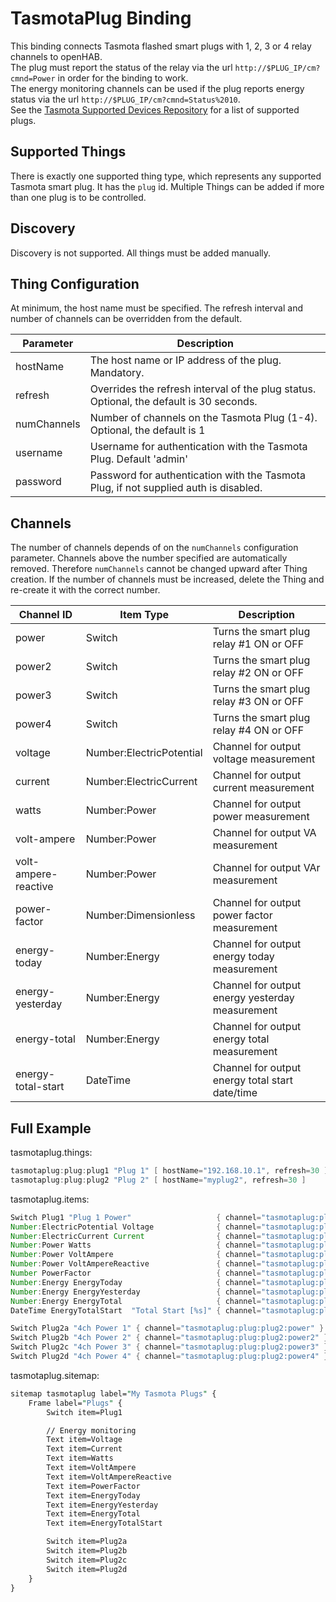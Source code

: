 # TasmotaPlug Binding

This binding connects Tasmota flashed smart plugs with 1, 2, 3 or 4 relay channels to openHAB.  
The plug must report the status of the relay via the url `http://$PLUG_IP/cm?cmnd=Power` in order for the binding to work.  
The energy monitoring channels can be used if the plug reports energy status via the url `http://$PLUG_IP/cm?cmnd=Status%2010`.  
See the [Tasmota Supported Devices Repository](https://templates.blakadder.com/plug.html) for a list of supported plugs.

## Supported Things

There is exactly one supported thing type, which represents any supported Tasmota smart plug.
It has the `plug` id.
Multiple Things can be added if more than one plug is to be controlled.

## Discovery

Discovery is not supported. All things must be added manually.

## Thing Configuration

At minimum, the host name must be specified.
The refresh interval and number of channels can be overridden from the default.

| Parameter   | Description                                                                             |
|-------------|-----------------------------------------------------------------------------------------|
| hostName    | The host name or IP address of the plug. Mandatory.                                     |
| refresh     | Overrides the refresh interval of the plug status. Optional, the default is 30 seconds. |
| numChannels | Number of channels on the Tasmota Plug (1-4). Optional, the default is 1                |
| username    | Username for authentication with the Tasmota Plug. Default 'admin'                      |
| password    | Password for authentication with the Tasmota Plug, if not supplied auth is disabled.    |

## Channels

The number of channels depends of on the `numChannels` configuration parameter.
Channels above the number specified are automatically removed.
Therefore `numChannels` cannot be changed upward after Thing creation.
If the number of channels must be increased, delete the Thing and re-create it with the correct number.

| Channel ID           | Item Type                | Description                                     |
|----------------------|--------------------------|-------------------------------------------------|
| power                | Switch                   | Turns the smart plug relay #1 ON or OFF         |
| power2               | Switch                   | Turns the smart plug relay #2 ON or OFF         |
| power3               | Switch                   | Turns the smart plug relay #3 ON or OFF         |
| power4               | Switch                   | Turns the smart plug relay #4 ON or OFF         |
| voltage              | Number:ElectricPotential | Channel for output voltage measurement          |
| current              | Number:ElectricCurrent   | Channel for output current measurement          |
| watts                | Number:Power             | Channel for output power measurement            |
| volt-ampere          | Number:Power             | Channel for output VA measurement               |
| volt-ampere-reactive | Number:Power             | Channel for output VAr measurement              |
| power-factor         | Number:Dimensionless     | Channel for output power factor measurement     |
| energy-today         | Number:Energy            | Channel for output energy today measurement     |
| energy-yesterday     | Number:Energy            | Channel for output energy yesterday measurement |
| energy-total         | Number:Energy            | Channel for output energy total measurement     |
| energy-total-start   | DateTime                 | Channel for output energy total start date/time |

## Full Example

tasmotaplug.things:

```java
tasmotaplug:plug:plug1 "Plug 1" [ hostName="192.168.10.1", refresh=30 ]
tasmotaplug:plug:plug2 "Plug 2" [ hostName="myplug2", refresh=30 ]
```

tasmotaplug.items:

```java
Switch Plug1 "Plug 1 Power"                   { channel="tasmotaplug:plug:plug1:power" }
Number:ElectricPotential Voltage              { channel="tasmotaplug:plug:plug1:voltage" }
Number:ElectricCurrent Current                { channel="tasmotaplug:plug:plug1:current" }
Number:Power Watts                            { channel="tasmotaplug:plug:plug1:watts" }
Number:Power VoltAmpere                       { channel="tasmotaplug:plug:plug1:volt-ampere" }
Number:Power VoltAmpereReactive               { channel="tasmotaplug:plug:plug1:volt-ampere-reactive" }
Number PowerFactor                            { channel="tasmotaplug:plug:plug1:power-factor" }
Number:Energy EnergyToday                     { channel="tasmotaplug:plug:plug1:energy-today" }
Number:Energy EnergyYesterday                 { channel="tasmotaplug:plug:plug1:energy-yesterday" }
Number:Energy EnergyTotal                     { channel="tasmotaplug:plug:plug1:energy-total" }
DateTime EnergyTotalStart  "Total Start [%s]" { channel="tasmotaplug:plug:plug1:energy-total-start" }

Switch Plug2a "4ch Power 1" { channel="tasmotaplug:plug:plug2:power" }
Switch Plug2b "4ch Power 2" { channel="tasmotaplug:plug:plug2:power2" }
Switch Plug2c "4ch Power 3" { channel="tasmotaplug:plug:plug2:power3" }
Switch Plug2d "4ch Power 4" { channel="tasmotaplug:plug:plug2:power4" }
```

tasmotaplug.sitemap:

```perl
sitemap tasmotaplug label="My Tasmota Plugs" {
    Frame label="Plugs" {
        Switch item=Plug1

        // Energy monitoring
        Text item=Voltage
        Text item=Current
        Text item=Watts
        Text item=VoltAmpere
        Text item=VoltAmpereReactive
        Text item=PowerFactor
        Text item=EnergyToday
        Text item=EnergyYesterday
        Text item=EnergyTotal
        Text item=EnergyTotalStart

        Switch item=Plug2a
        Switch item=Plug2b
        Switch item=Plug2c
        Switch item=Plug2d
    }
}
```
